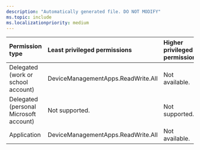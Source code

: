 ```yaml
---
description: "Automatically generated file. DO NOT MODIFY"
ms.topic: include
ms.localizationpriority: medium
---
```


|Permission type|Least privileged permissions|Higher privileged permissions|
|:---|:---|:---|
|Delegated (work or school account)|DeviceManagementApps.ReadWrite.All|Not available.|
|Delegated (personal Microsoft account)|Not supported.|Not supported.|
|Application|DeviceManagementApps.ReadWrite.All|Not available.|


